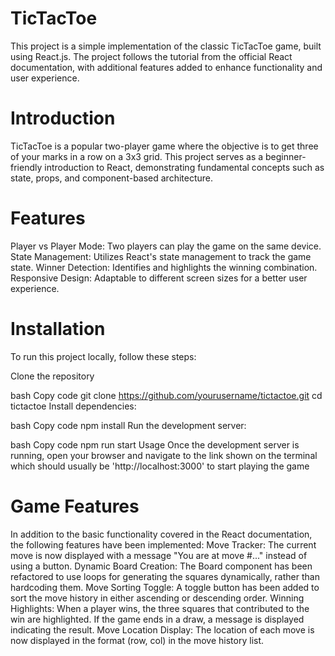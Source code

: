 # TicTacToe
This project is a simple implementation of the classic TicTacToe game, built using React.js. The project follows the tutorial from the official React documentation, with additional features added to enhance functionality and user experience.

# Introduction
TicTacToe is a popular two-player game where the objective is to get three of your marks in a row on a 3x3 grid. This project serves as a beginner-friendly introduction to React, demonstrating fundamental concepts such as state, props, and component-based architecture.

# Features
Player vs Player Mode: Two players can play the game on the same device.
State Management: Utilizes React's state management to track the game state.
Winner Detection: Identifies and highlights the winning combination.
Responsive Design: Adaptable to different screen sizes for a better user experience.

# Installation

To run this project locally, follow these steps:

Clone the repository

bash
Copy code
git clone https://github.com/yourusername/tictactoe.git
cd tictactoe
Install dependencies:

bash
Copy code
npm install
Run the development server:

bash
Copy code
npm run start
Usage
Once the development server is running, open your browser and navigate to the link shown on the terminal which should usually be 'http://localhost:3000' to start playing the game

# Game Features
In addition to the basic functionality covered in the React documentation, the following features have been implemented:
Move Tracker: The current move is now displayed with a message "You are at move #..." instead of using a button.
Dynamic Board Creation: The Board component has been refactored to use loops for generating the squares dynamically, rather than hardcoding them.
Move Sorting Toggle: A toggle button has been added to sort the move history in either ascending or descending order.
Winning Highlights: When a player wins, the three squares that contributed to the win are highlighted. If the game ends in a draw, a message is displayed indicating the result.
Move Location Display: The location of each move is now displayed in the format (row, col) in the move history list.